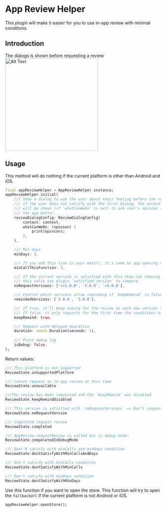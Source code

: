 # App Review Helper

This plugin will make it easier for you to use in-app review with minimal conditions.

## Introduction

The dialogs is shown before requesting a review
<img src="https://raw.githubusercontent.com/vnniz/app_review_helper/main/assets/intro/ReviewHelperComment.webp" alt="Alt Text" width="300"/>

## Usage

This method will do nothing if the current platform is other than Android and iOS.

``` dart
final appReviewHelper = AppReviewHelper.instance;
appReviewHelper.initial(
    /// Show a dialog to ask the user about their feeling before the review.
    /// If the user does not satisfy with the first dialog, the second dialog
    /// will be shown (if `whatCanWeDo` is set) to ask user's opinion to make
    /// the app better. 
    reviewDialogConfig: ReviewDialogConfig(
        context: context,
        whatCanWeDo: (opinion) {
            print(opinion);
        },
    ),

    /// Min days
    minDays: 3,

    /// If you add this line in your main(), it's same as app opening count
    minCallThisFunction: 3,

    /// If the current version is satisfied with this than not showing the request
    /// this value use plugin `satisfied_version` to compare.
    noRequestVersions: ['<=1.0.0', '3.0.0', '>4.0.0'],

    /// Control which versions allow reminding if `keepRemind` is false
    remindedVersions: ['2.0.0', '3.0.0'],

    /// If true, it'll keep asking for the review on each new version (and satisfy with all the above conditions).
    /// If false, it only requests for the first time the conditions are satisfied.
    keepRemind: true,

    /// Request with delayed duaration
    duration: const Duration(seconds: 1),
    
    /// Print debug log
    isDebug: false,
);
```

Return values:

``` dart
/// This platform is not supported
ReviewState.unSupportedPlatform

/// Cannot request an in app review at this time
ReviewState.unavailable

///The review has been requested and the `keepRemind` was disabled
ReviewState.keepRemindDisabled

/// This version is satisfied with `noRequestVersions` => Don't request
ReviewState.noRequestVersion

/// Completed request review
ReviewState.completed

/// AppReview.requestReview is called but in debug mode!
ReviewState.compeletedInDebugMode

/// Don\'t satisfy with minCalls and minDays condition
ReviewState.dontSatisfyWithMinCallsAndDays

/// Don't satisfy with minCalls condition
ReviewState.dontSatisfyWithMinCalls

/// Don't satisfy with minDays condition
ReviewState.dontSatisfyWithMinDays
```

Use this function if you want to open the store. This function will try to open the `fallbackUrl` if the current platform is not Android or iOS.

``` dart
appReviewHelper.openStore();
```
